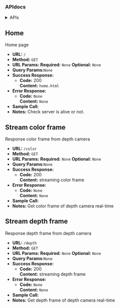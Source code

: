 ### APIdocs

<details><summary>APIs</summary>
<p>

1. [Home](#Home)
2. [Stream color frame](#Stream-color-frame)
3. [Stream depth frame](#Stream-depth-frame)

</p>
</details>

## Home

  Home page
* **URL:** `/`
* **Method:** `GET`
*  **URL Params:**
   **Required:**
    `None`
   **Optional:**
   `None`
* **Query Params:**`None`
* **Success Response:**
  * **Code:** 200 <br />
    **Content:** `home.html`
* **Error Response:**
  * **Code:** `None` <br />
    **Content:** `None`
* **Sample Call:**
* **Notes:**
  Check server is alive or not.

## Stream color frame

  Response color frame from depth camera
* **URL:** `/color`
* **Method:** `GET`
*  **URL Params:**
   **Required:**
    `None`
   **Optional:**
   `None`
* **Query Params:**`None`
* **Success Response:**
  * **Code:** 200 <br />
    **Content:** streaming color frame
* **Error Response:**
  * **Code:** `None` <br />
    **Content:** `None`
* **Sample Call:**
* **Notes:**
  Get color frame of depth camera real-time

## Stream depth frame

  Response depth frame from depth camera
* **URL:** `/depth`
* **Method:** `GET`
*  **URL Params:**
   **Required:**
    `None`
   **Optional:**
   `None`
* **Query Params:**`None`
* **Success Response:**
  * **Code:** 200 <br />
    **Content:** streaming depth frame
* **Error Response:**
  * **Code:** `None` <br />
    **Content:** `None`
* **Sample Call:**
* **Notes:**
  Get depth frame of depth camera real-time
